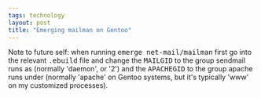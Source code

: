 ```yaml
---
tags: technology
layout: post
title: "Emerging mailman on Gentoo"
---
```




Note to future self: when running <tt>emerge net-mail/mailman</tt> first go into the relevant <tt>.ebuild</tt> file and change the <tt>MAILGID</tt> to the group sendmail runs as (normally 'daemon', or '2') and the <tt>APACHEGID</tt> to the group apache runs under (normally 'apache' on Gentoo systems, but it's typically 'www' on my customized processes).


